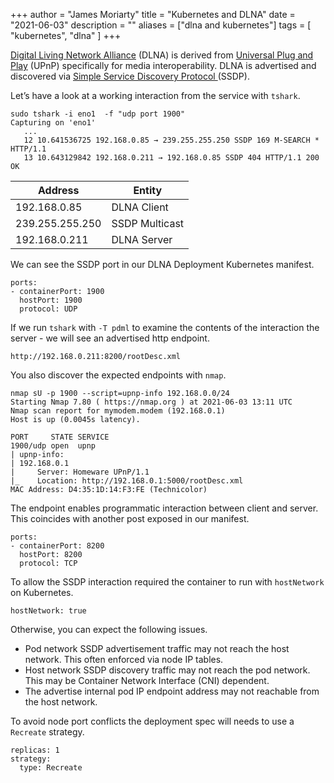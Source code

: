 +++
author = "James Moriarty"
title = "Kubernetes and DLNA"
date = "2021-06-03"
description = ""
aliases = ["dlna and kubernetes"]
tags = [
  "kubernetes",
  "dlna"
]
+++

[Digital Living Network Alliance][1] (DLNA) is derived from [Universal Plug and Play][2] (UPnP) specifically for media interoperability. DLNA is advertised and discovered via [Simple Service Discovery Protocol ][3] (SSDP).

[1]: https://en.wikipedia.org/wiki/Digital_Living_Network_Alliance
[2]: https://en.wikipedia.org/wiki/Universal_Plug_and_Play
[3]: https://en.wikipedia.org/wiki/Simple_Service_Discovery_Protocol

Let’s have a look at a working interaction from the service with `tshark`.

```
sudo tshark -i eno1  -f "udp port 1900"
Capturing on 'eno1'
   ...
   12 10.641536725 192.168.0.85 → 239.255.255.250 SSDP 169 M-SEARCH * HTTP/1.1
   13 10.643129842 192.168.0.211 → 192.168.0.85 SSDP 404 HTTP/1.1 200 OK
```

| Address         | Entity         |
| --------------- | -------------- |
| 192.168.0.85    | DLNA Client    |
| 239.255.255.250 | SSDP Multicast |
| 192.168.0.211   | DLNA Server    |

We can see the SSDP port in our DLNA Deployment Kubernetes manifest.

```
ports:
- containerPort: 1900
  hostPort: 1900
  protocol: UDP
```

If we run `tshark` with `-T pdml` to examine the contents of the interaction the server - we will see an advertised http endpoint.

```
http://192.168.0.211:8200/rootDesc.xml
```

You also discover the expected endpoints with `nmap`.

```
nmap sU -p 1900 --script=upnp-info 192.168.0.0/24
Starting Nmap 7.80 ( https://nmap.org ) at 2021-06-03 13:11 UTC
Nmap scan report for mymodem.modem (192.168.0.1)
Host is up (0.0045s latency).

PORT     STATE SERVICE
1900/udp open  upnp
| upnp-info:
| 192.168.0.1
|     Server: Homeware UPnP/1.1
|_    Location: http://192.168.0.1:5000/rootDesc.xml
MAC Address: D4:35:1D:14:F3:FE (Technicolor)
```

The endpoint enables programmatic interaction between client and server. This coincides with another post exposed in our manifest.

```
ports:
- containerPort: 8200
  hostPort: 8200
  protocol: TCP
```

To allow the SSDP interaction required the container to run with `hostNetwork` on Kubernetes.

```
hostNetwork: true
```

Otherwise, you can expect the following issues.

- Pod network SSDP advertisement traffic may not reach the host network. This often enforced via node IP tables.
- Host network SSDP discovery traffic may not reach the pod network. This may be Container Network Interface (CNI) dependent.
- The advertise internal pod IP endpoint address may not reachable from the host network.

To avoid node port conflicts the deployment spec will needs to use a `Recreate` strategy.

```
replicas: 1
strategy:
  type: Recreate
```
